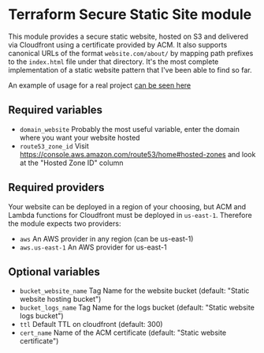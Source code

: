 # Terraform Secure Static Site module

This module provides a secure static website, hosted on S3 and delivered via Cloudfront using a certificate provided by ACM. It also supports canonical URLs of the format `website.com/about/` by mapping path prefixes to the `index.html` file under that directory. It's the most complete implementation of a static website pattern that I've been able to find so far.

An example of usage for a real project [can be seen here](https://github.com/M1ke/secure-static-site)

## Required variables

* `domain_website` Probably the most useful variable, enter the domain where you want your website hosted
* `route53_zone_id` Visit https://console.aws.amazon.com/route53/home#hosted-zones and look at the "Hosted Zone ID" column

## Required providers

Your website can be deployed in a region of your choosing, but ACM and Lambda functions for Cloudfront must be deployed in `us-east-1`. Therefore the module expects two providers:

* `aws` An AWS provider in any region (can be us-east-1)
* `aws.us-east-1` An AWS provider for us-east-1

## Optional variables

* `bucket_website_name` Tag Name for the website bucket (default: "Static website hosting bucket")
* `bucket_logs_name` Tag Name for the logs bucket (default: "Static website logs bucket")
* `ttl` Default TTL on cloudfront (default: 300)
* `cert_name` Name of the ACM certificate (default: "Static website certificate") 
